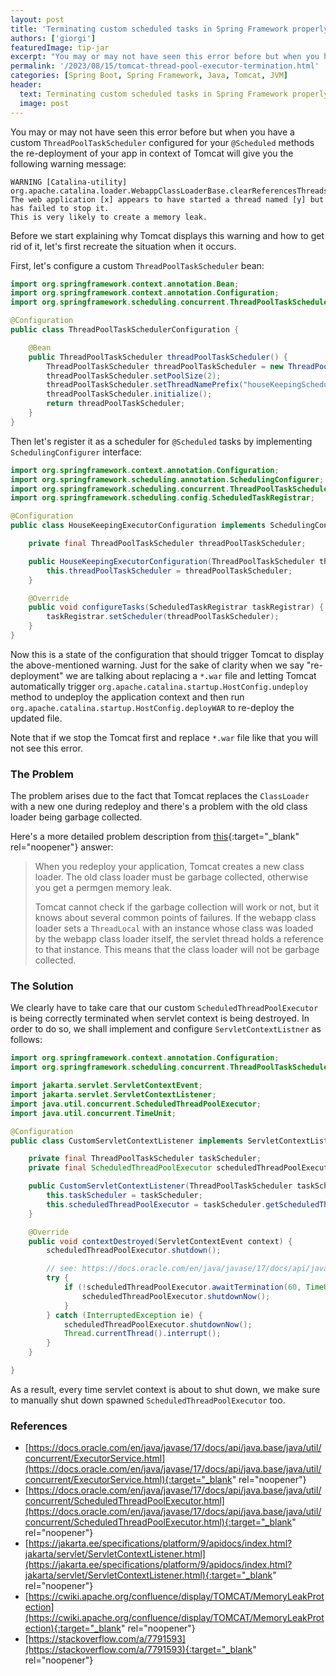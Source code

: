```yaml
---
layout: post
title: 'Terminating custom scheduled tasks in Spring Framework properly to prevent memory leaks'
authors: ['giorgi']
featuredImage: tip-jar
excerpt: "You may or may not have seen this error before but when you have a custom `ThreadPoolTaskScheduler` configured for your `@Scheduled` methods the re-deployment your app in context of Tomcat will give you the following warning message..."
permalink: '/2023/08/15/tomcat-thread-pool-executor-termination.html'
categories: [Spring Boot, Spring Framework, Java, Tomcat, JVM]
header:
  text: Terminating custom scheduled tasks in Spring Framework properly to prevent memory leaks
  image: post
---
```


You may or may not have seen this error before but when you have a custom `ThreadPoolTaskScheduler` configured for your `@Scheduled` methods the re-deployment of your app in context of Tomcat will give you the following warning message: 

```text
WARNING [Catalina-utility] org.apache.catalina.loader.WebappClassLoaderBase.clearReferencesThreads
The web application [x] appears to have started a thread named [y] but has failed to stop it. 
This is very likely to create a memory leak.
```

Before we start explaining why Tomcat displays this warning and how to get rid of it, let's first recreate the situation when it occurs.

First, let's configure a custom `ThreadPoolTaskScheduler` bean:

```java
import org.springframework.context.annotation.Bean;
import org.springframework.context.annotation.Configuration;
import org.springframework.scheduling.concurrent.ThreadPoolTaskScheduler;

@Configuration
public class ThreadPoolTaskSchedulerConfiguration {

    @Bean
    public ThreadPoolTaskScheduler threadPoolTaskScheduler() {
        ThreadPoolTaskScheduler threadPoolTaskScheduler = new ThreadPoolTaskScheduler();
        threadPoolTaskScheduler.setPoolSize(2);
        threadPoolTaskScheduler.setThreadNamePrefix("houseKeepingScheduler - ");
        threadPoolTaskScheduler.initialize();
        return threadPoolTaskScheduler;
    }
}
```

Then let's register it as a scheduler for `@Scheduled` tasks by implementing `SchedulingConfigurer` interface:

```java
import org.springframework.context.annotation.Configuration;
import org.springframework.scheduling.annotation.SchedulingConfigurer;
import org.springframework.scheduling.concurrent.ThreadPoolTaskScheduler;
import org.springframework.scheduling.config.ScheduledTaskRegistrar;

@Configuration
public class HouseKeepingExecutorConfiguration implements SchedulingConfigurer {

    private final ThreadPoolTaskScheduler threadPoolTaskScheduler;

    public HouseKeepingExecutorConfiguration(ThreadPoolTaskScheduler threadPoolTaskScheduler) {
        this.threadPoolTaskScheduler = threadPoolTaskScheduler;
    }

    @Override
    public void configureTasks(ScheduledTaskRegistrar taskRegistrar) {
        taskRegistrar.setScheduler(threadPoolTaskScheduler);
    }
}
```

Now this is a state of the configuration that should trigger Tomcat to display the above-mentioned warning. Just for the sake of clarity when we say "re-deployment" we are talking about replacing a `*.war` file and letting Tomcat automatically trigger `org.apache.catalina.startup.HostConfig.undeploy` method to undeploy the application context and then run `org.apache.catalina.startup.HostConfig.deployWAR` to re-deploy the updated file.

Note that if we stop the Tomcat first and replace `*.war` file like that you will not see this error.

### The Problem
The problem arises due to the fact that Tomcat replaces the `ClassLoader` with a new one during redeploy and there's a problem
with the old class loader being garbage collected.

Here's a more detailed problem description from [this](https://stackoverflow.com/a/7791593){:target="_blank" rel="noopener"} answer:
> When you redeploy your application, Tomcat creates a new class loader. The old class loader must be garbage collected, otherwise you get a permgen memory leak.
>
> Tomcat cannot check if the garbage collection will work or not, but it knows about several common points of failures. If the webapp class loader sets a `ThreadLocal` with an instance whose class was loaded by the webapp class loader itself, the servlet thread holds a reference to that instance. This means that the class loader will not be garbage collected.

### The Solution

We clearly have to take care that our custom `ScheduledThreadPoolExecutor` is being correctly terminated when servlet context is being destroyed. 
In order to do so, we shall implement and configure `ServletContextListner` as follows:

```java
import org.springframework.context.annotation.Configuration;
import org.springframework.scheduling.concurrent.ThreadPoolTaskScheduler;

import jakarta.servlet.ServletContextEvent;
import jakarta.servlet.ServletContextListener;
import java.util.concurrent.ScheduledThreadPoolExecutor;
import java.util.concurrent.TimeUnit;

@Configuration
public class CustomServletContextListener implements ServletContextListener {

    private final ThreadPoolTaskScheduler taskScheduler;
    private final ScheduledThreadPoolExecutor scheduledThreadPoolExecutor;

    public CustomServletContextListener(ThreadPoolTaskScheduler taskScheduler) {
        this.taskScheduler = taskScheduler;
        this.scheduledThreadPoolExecutor = taskScheduler.getScheduledThreadPoolExecutor();
    }

    @Override
    public void contextDestroyed(ServletContextEvent context) {
        scheduledThreadPoolExecutor.shutdown();

        // see: https://docs.oracle.com/en/java/javase/17/docs/api/java.base/java/util/concurrent/ExecutorService.html
        try {
            if (!scheduledThreadPoolExecutor.awaitTermination(60, TimeUnit.SECONDS)) {
                scheduledThreadPoolExecutor.shutdownNow();
            }
        } catch (InterruptedException ie) {
            scheduledThreadPoolExecutor.shutdownNow();
            Thread.currentThread().interrupt();
        }
    }

}
```

As a result, every time servlet context is about to shut down, we make sure to manually shut down spawned `ScheduledThreadPoolExecutor` too.


### References
- [https://docs.oracle.com/en/java/javase/17/docs/api/java.base/java/util/concurrent/ExecutorService.html](https://docs.oracle.com/en/java/javase/17/docs/api/java.base/java/util/concurrent/ExecutorService.html){:target="_blank" rel="noopener"}
- [https://docs.oracle.com/en/java/javase/17/docs/api/java.base/java/util/concurrent/ScheduledThreadPoolExecutor.html](https://docs.oracle.com/en/java/javase/17/docs/api/java.base/java/util/concurrent/ScheduledThreadPoolExecutor.html){:target="_blank" rel="noopener"}
- [https://jakarta.ee/specifications/platform/9/apidocs/index.html?jakarta/servlet/ServletContextListener.html](https://jakarta.ee/specifications/platform/9/apidocs/index.html?jakarta/servlet/ServletContextListener.html){:target="_blank" rel="noopener"}
- [https://cwiki.apache.org/confluence/display/TOMCAT/MemoryLeakProtection](https://cwiki.apache.org/confluence/display/TOMCAT/MemoryLeakProtection){:target="_blank" rel="noopener"}
- [https://stackoverflow.com/a/7791593](https://stackoverflow.com/a/7791593){:target="_blank" rel="noopener"}